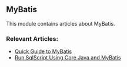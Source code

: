 ## MyBatis

This module contains articles about MyBatis.

### Relevant Articles: 
- [Quick Guide to MyBatis](https://www.baeldung.com/mybatis)
- [Run SqlScript Using Core Java and MyBatis](https://drafts.baeldung.com/?p=168485&preview=true)
